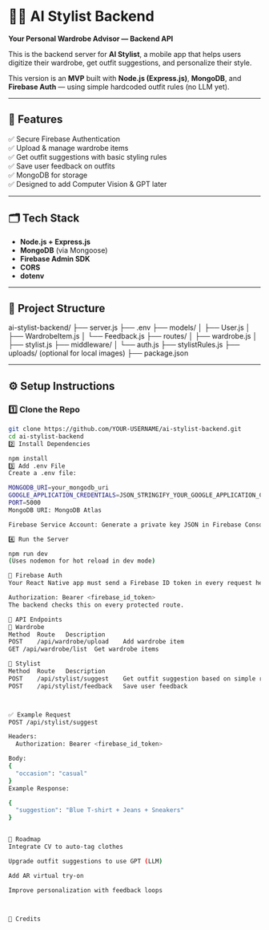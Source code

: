 # 👗✨ AI Stylist Backend

**Your Personal Wardrobe Advisor — Backend API**

This is the backend server for **AI Stylist**, a mobile app that helps users digitize their wardrobe, get outfit suggestions, and personalize their style.  

This version is an **MVP** built with **Node.js (Express.js)**, **MongoDB**, and **Firebase Auth** — using simple hardcoded outfit rules (no LLM yet).

---

## 🚀 Features

✅ Secure Firebase Authentication  
✅ Upload & manage wardrobe items  
✅ Get outfit suggestions with basic styling rules  
✅ Save user feedback on outfits  
✅ MongoDB for storage  
✅ Designed to add Computer Vision & GPT later

---

## 🗂️ Tech Stack

- **Node.js + Express.js**
- **MongoDB** (via Mongoose)
- **Firebase Admin SDK**
- **CORS**
- **dotenv**

---

## 📂 Project Structure

ai-stylist-backend/
├── server.js
├── .env
├── models/
│ ├── User.js
│ ├── WardrobeItem.js
│ └── Feedback.js
├── routes/
│ ├── wardrobe.js
│ ├── stylist.js
├── middleware/
│ └── auth.js
├── stylistRules.js
├── uploads/ (optional for local images)
├── package.json


---

## ⚙️ Setup Instructions

### 1️⃣ Clone the Repo

```bash
git clone https://github.com/YOUR-USERNAME/ai-stylist-backend.git
cd ai-stylist-backend
2️⃣ Install Dependencies

npm install
3️⃣ Add .env File
Create a .env file:

MONGODB_URI=your_mongodb_uri
GOOGLE_APPLICATION_CREDENTIALS=JSON_STRINGIFY_YOUR_GOOGLE_APPLICATION_CREDENTIALS
PORT=5000
MongoDB URI: MongoDB Atlas

Firebase Service Account: Generate a private key JSON in Firebase Console → Project Settings → Service Accounts → then JSON.stringify the whole file.

4️⃣ Run the Server

npm run dev
(Uses nodemon for hot reload in dev mode)

🔐 Firebase Auth
Your React Native app must send a Firebase ID token in every request header:

Authorization: Bearer <firebase_id_token>
The backend checks this on every protected route.

📌 API Endpoints
📍 Wardrobe
Method	Route	Description
POST	/api/wardrobe/upload	Add wardrobe item
GET	/api/wardrobe/list	Get wardrobe items

📍 Stylist
Method	Route	Description
POST	/api/stylist/suggest	Get outfit suggestion based on simple rules
POST	/api/stylist/feedback	Save user feedback



✅ Example Request
POST /api/stylist/suggest

Headers:
  Authorization: Bearer <firebase_id_token>

Body:
{
  "occasion": "casual"
}
Example Response:

{
  "suggestion": "Blue T-shirt + Jeans + Sneakers"
}


🧩 Roadmap
Integrate CV to auto-tag clothes

Upgrade outfit suggestions to use GPT (LLM)

Add AR virtual try-on

Improve personalization with feedback loops



🙌 Credits


